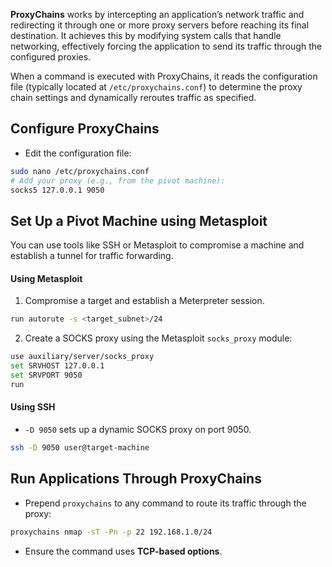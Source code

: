 **ProxyChains** works by intercepting an application’s network traffic and redirecting it through one or more proxy servers before reaching its final destination. It achieves this by modifying system calls that handle networking, effectively forcing the application to send its traffic through the configured proxies. 

When a command is executed with ProxyChains, it reads the configuration file (typically located at `/etc/proxychains.conf`) to determine the proxy chain settings and dynamically reroutes traffic as specified.

## Configure ProxyChains

- Edit the configuration file:

```bash
sudo nano /etc/proxychains.conf
# Add your proxy (e.g., from the pivot machine):
socks5 127.0.0.1 9050  
```

## Set Up a Pivot Machine using Metasploit

You can use tools like SSH or Metasploit to compromise a machine and establish a tunnel for traffic forwarding.

#### Using Metasploit

1. Compromise a target and establish a Meterpreter session.
```bash
run autorute -s <target_subnet>/24
```


2. Create a SOCKS proxy using the Metasploit `socks_proxy` module:

```bash
use auxiliary/server/socks_proxy
set SRVHOST 127.0.0.1
set SRVPORT 9050
run
```

#### Using SSH
- `-D 9050` sets up a dynamic SOCKS proxy on port 9050.

```bash
ssh -D 9050 user@target-machine
```

## Run Applications Through ProxyChains

- Prepend `proxychains` to any command to route its traffic through the proxy:
```bash
proxychains nmap -sT -Pn -p 22 192.168.1.0/24
```
- Ensure the command uses **TCP-based options**.
